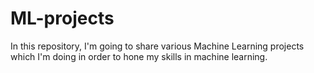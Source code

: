 # ML-projects
In this repository, I'm going to share various Machine Learning projects which I'm doing in order to hone my skills in machine learning. 
